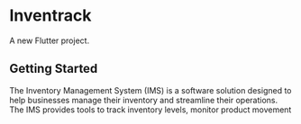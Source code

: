 # Inventrack

A new Flutter project.

## Getting Started

The Inventory Management System (IMS) is a software solution designed to help businesses manage their inventory and streamline their operations. The IMS provides tools to track inventory levels, monitor product movement
